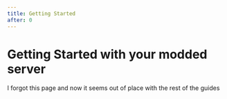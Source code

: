 ```yaml
---
title: Getting Started
after: 0
---
```


# Getting Started with your modded server

I forgot this page and now it seems out of place with the rest of the guides